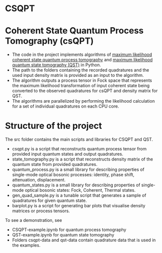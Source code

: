 # CSQPT

# Coherent State Quantum Process Tomography (csQPT)
- The code in the project implements algorithms of [maximum likelihood coherent state  quantum process tomography](https://doi.org/10.1088/1367-2630/14/10/105021) and [maximum likelihood quantum state tomography (QST)](https://doi.org/10.1088/1464-4266/6/6/014)  in Python. 
- The path to the folders containing the recorded quadratures and the used input density matrix is provided as an input to the algorithm.
- The algorithm outputs a process tensor in Fock space that represents the maximum likelihood transformation of input coherent state being converted to the observed quadratures for csQPT and density matrix for QST.
- The algorithms are parallelized by performing the likelihood calculation for a set of individual quadratures on each CPU core.
# Structure of the project
The src folder contains the main scripts and libraries for CSQPT  and QST.


- csqpt.py is a script that reconstructs quantum process tensor from provided input quantum states and output quadratures.
- state_tomography.py is a script that reconstructs density matrix of the quantum state from provided quadratures.
- quantum_process.py is a small library for describing properties of single-mode optical bosonic  processes: identity, phase shift, attenuation, displacement.  
- quantum_states.py is a small library for describing properties of single-mode optical bosonic states: Fock, Coherent, Thermal states.  
- gen_quad_sample.py is a tunable script that generates a sample of quadratures for given quantum state.
- barplot.py is a script for generating bar plots that visualise density matrices or process tensors.

To see a demonstration, see

- CSQPT-example.ipynb for quantum process tomography
- QST-example.ipynb for quantum state tomography
- Folders csqpt-data and qst-data contain quadrature data that is used in the examples.
